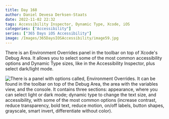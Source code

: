 ```yaml
---
title: Day 168
author: Daniel Devesa Derksen-Staats
date: 2022-11-02 22:32
tags: Accessibility Inspector, Dynamic Type, Xcode, iOS
categories: ["Accessibility"]
series: ["365 Days iOS Accessibility"]
image: /Images/365DaysIOSAccessibility/image59.jpg
---
```


There is an Environment Overrides panel in the toolbar on top of Xcode's Debug Area. It allows you to select some of the most common accessibility options and Dynamic Type sizes, like in the Accessibility Inspector, plus select dark/light mode.

![There is a panel with options called, Environment Overrides. It can be found in the toolbar on top of the Debug Area, the area with the variables view, and the console. It contains three sections: appearance, where you can select light or dark mode; dynamic type to change the text size, and accessibility, with some of the most common options (increase contrast, reduce transparency, bold text, reduce motion, on/off labels, button shapes, grayscale, smart invert, differentiate without color).](/Images/365DaysIOSAccessibility/image59.jpg)